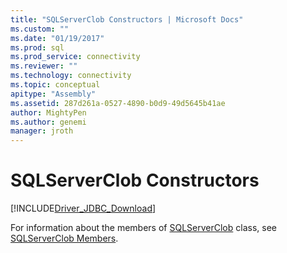 ```yaml
---
title: "SQLServerClob Constructors | Microsoft Docs"
ms.custom: ""
ms.date: "01/19/2017"
ms.prod: sql
ms.prod_service: connectivity
ms.reviewer: ""
ms.technology: connectivity
ms.topic: conceptual
apitype: "Assembly"
ms.assetid: 287d261a-0527-4890-b0d9-49d5645b41ae
author: MightyPen
ms.author: genemi
manager: jroth
---
```

# SQLServerClob Constructors
[!INCLUDE[Driver_JDBC_Download](../../../includes/driver_jdbc_download.md)]

  For information about the members of [SQLServerClob](../../../connect/jdbc/reference/sqlserverclob-class.md) class, see [SQLServerClob Members](../../../connect/jdbc/reference/sqlserverclob-members.md).  
  
  
